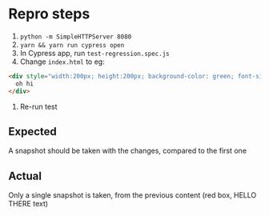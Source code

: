 # Repro steps

1. `python -m SimpleHTTPServer 8080`
1. `yarn && yarn run cypress open`
1. In Cypress app, run `test-regression.spec.js`
1. Change `index.html` to eg:

```html
<div style="width:200px; height:200px; background-color: green; font-size:40px">
  oh hi
</div>
```

1. Re-run test

## Expected

A snapshot should be taken with the changes, compared to the first one

## Actual

Only a single snapshot is taken, from the previous content (red box, HELLO THERE text)
